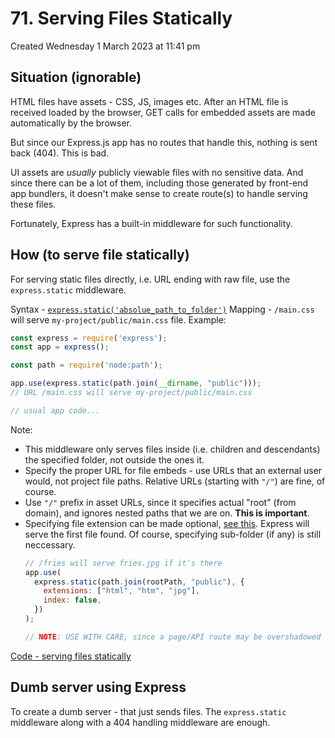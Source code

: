 # 71. Serving Files Statically
Created Wednesday 1 March 2023 at 11:41 pm

## Situation (ignorable)
HTML files have assets - CSS, JS, images etc. After an HTML file is received loaded by the browser, GET calls for embedded assets are made automatically by the browser.

But since our Express.js app has no routes that handle this, nothing is sent back (404). This is bad. 

UI assets are *usually* publicly viewable files with no sensitive data. And since there can be a lot of them, including those generated by front-end app bundlers, it doesn't make sense to create route(s) to handle serving these files.

Fortunately, Express has a built-in middleware for such functionality.

## How (to serve file statically)
For serving static files directly, i.e. URL ending with raw file, use the `express.static` middleware. 

Syntax - [`express.static('absolue_path_to_folder')`](https://expressjs.com/en/starter/static-files.html)
Mapping - `/main.css` will serve `my-project/public/main.css` file.
Example:
```js
const express = require('express');
const app = express();

const path = require('node:path');

app.use(express.static(path.join(__dirname, "public")));
// URL /main.css will serve my-project/public/main.css

// usual app code...
```

Note:
- This middleware only serves files inside (i.e. children and descendants) the specified folder, not outside the ones it.
- Specify the proper URL for file embeds - use URLs that an external user would, not project file paths. Relative URLs (starting with `"/"`) are fine, of course.
- Use `"/"` prefix in asset URLs, since it specifies actual "root" (from domain), and ignores nested paths that we are on. **This is important**.
- Specifying file extension can be made optional, [see this](https://stackoverflow.com/questions/16534545/how-to-get-rid-of-html-extension-when-serving-webpages-with-node-js). Express will serve the first file found. Of course, specifying sub-folder (if any) is still neccessary. 
	```js
	// /fries will serve fries.jpg if it's there
	app.use(
	  express.static(path.join(rootPath, "public"), {
	    extensions: ["html", "htm", "jpg"],
	    index: false,
	  })
	);

	// NOTE: USE WITH CARE, since a page/API route may be overshadowed since static middleware usually comes before METHOD middlewares
	```

[Code - serving files statically](https://github.com/exemplar-codes/traditional-web-app-express/commit/a70e538767d5a5fca63d723c305eca978725f001)


## Dumb server using Express
To create a dumb server - that just sends files. 
The `express.static` middleware along with a 404 handling middleware are enough.

